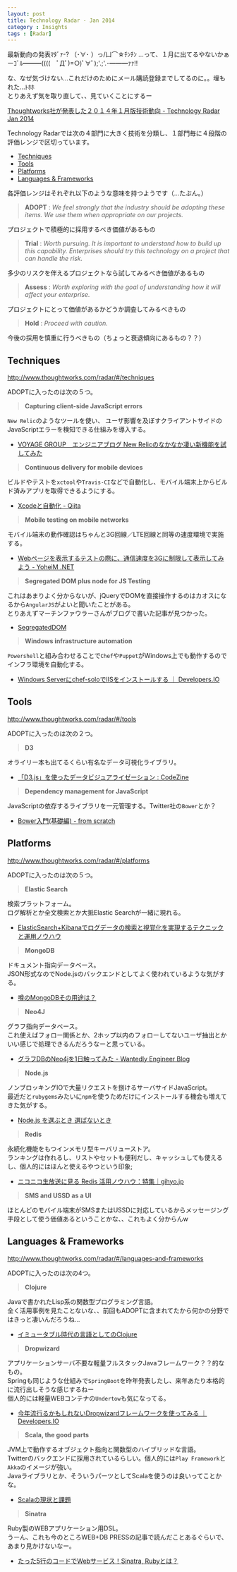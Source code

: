 ```yaml
---
layout: post
title: Technology Radar - Jan 2014
category : Insights
tags : [Radar]
---
```


最新動向の発表ﾏﾀﾞｧ-? （･∀･ ）っ/凵⌒☆ﾁﾝﾁﾝ
…って、１月に出てるやないかぁーｺﾞﾙ━━━((((　ﾟДﾟ)=○)ﾟ∀ﾟ);'.;'.･━━━ｧｧ!!  

な、なぜ気づけない…これだけのためにメール購読登録までしてるのに。。埋もれた…ﾄﾎﾎ  
とりあえず気を取り直して、、見ていくことにするー  

[Thoughtworks社が発表した２０１４年１月版技術動向 - Technology Radar Jan 2014][tech-radar]


Technology Radarでは次の４部門に大きく技術を分類し、１部門毎に４段階の評価レンジで区切っています。

* [Techniques](#techniques)
* [Tools](#tools)
* [Platforms](#platforms)
* [Languages & Frameworks](#languages-and-frameworks)


各評価レンジはそれぞれ以下のような意味を持つようです（…たぶん。）

> **ADOPT** : *We feel strongly that the industry should be adopting these items. We use them when appropriate on our projects.*  

プロジェクトで積極的に採用するべき価値があるもの  

> **Trial** : *Worth pursuing. It is important to understand how to build up this capability. Enterprises should try this technology on a project that can handle the risk.*

多少のリスクを伴えるプロジェクトなら試してみるべき価値があるもの

> **Assess** : *Worth exploring with the goal of understanding how it will affect your enterprise.*

プロジェクトにとって価値があるかどうか調査してみるべきもの

> **Hold** : *Proceed with caution.*

今後の採用を慎重に行うべきもの（ちょっと衰退傾向にあるもの？？）


## <span id="techniques" class="anchor-hack"></span>Techniques

http://www.thoughtworks.com/radar/#/techniques

ADOPTに入ったのは次の５つ。

> **Capturing client-side JavaScript errors**

`New Relic`のようなツールを使い、
ユーザ影響を及ぼすクライアントサイドのJavaScriptエラーを検知できる仕組みを導入する。

* [VOYAGE GROUP　エンジニアブログ New Relicのなかなか凄い新機能を試してみた][tech-ref1]

> **Continuous delivery for mobile devices**

ビルドやテストを`xctool`や`Travis-CI`などで自動化し、モバイル端末上からビルド済みアプリを取得できるようにする。

* [Xcodeと自動化 - Qiita][tech-ref2]

> **Mobile testing on mobile networks**

モバイル端末の動作確認はちゃんと3G回線／LTE回線と同等の速度環境で実施する。

* [Webページを表示するテストの際に、通信速度を3Gに制限して表示してみよう - YoheiM .NET][tech-ref3]

> **Segregated DOM plus node for JS Testing**

これはあまりよく分からないが、jQueryでDOMを直接操作するのはカオスになるから`AngularJS`がよいと聞いたことがある。  
とりあえずマーチンファウラーさんがブログで書いた記事が見つかった。

* [SegregatedDOM][tech-ref4]

> **Windows infrastructure automation**

`Powershell`と組み合わせることで`Chef`や`Puppet`がWindows上でも動作するのでインフラ環境を自動化する。

* [Windows Serverにchef-soloでIISをインストールする ｜ Developers.IO][tech-ref5]

## <span id="tools" class="anchor-hack"></span>Tools

http://www.thoughtworks.com/radar/#/tools

ADOPTに入ったのは次の２つ。

> **D3**

オライリー本も出てるくらい有名なデータ可視化ライブラリ。

* [「D3.js」を使ったデータビジュアライゼーション : CodeZine][tools-ref1]

> **Dependency management for JavaScript**

JavaScriptの依存するライブラリを一元管理する。Twitter社の`Bower`とか？

* [Bower入門(基礎編) - from scratch][tools-ref2]

## <span id="platforms" class="anchor-hack"></span>Platforms

http://www.thoughtworks.com/radar/#/platforms

ADOPTに入ったのは次の５つ。

> **Elastic Search**

検索プラットフォーム。  
ログ解析とか全文検索とか大抵Elastic Searchが一緒に現れる。

* [ElasticSearch+Kibanaでログデータの検索と視覚化を実現するテクニックと運用ノウハウ][platforms-ref1]

> **MongoDB**

ドキュメント指向データベース。  
JSON形式なのでNode.jsのバックエンドとしてよく使われているような気がする。

* [噂のMongoDBその用途は？][platforms-ref2]

> **Neo4J**

グラフ指向データベース。  
これ使えばフォロー関係とか、2ホップ以内のフォローしてないユーザ抽出とかいい感じで処理できるんだろうなーと思っている。

* [グラフDBのNeo4jを1日触ってみた - Wantedly Engineer Blog][platforms-ref3]

> **Node.js**

ノンブロッキングIOで大量リクエストを捌けるサーバサイドJavaScript。  
最近だと`rubygems`みたいに`npm`を使うためだけにインストールする機会も増えてきた気がする。

* [Node.js を選ぶとき 選ばないとき][platforms-ref4]

> **Redis**

永続化機能をもつインメモリ型キーバリューストア。  
ランキングは作れるし、リストやセットも便利だし、キャッシュしても使えるし、個人的にはほんと使えるやつという印象;

* [ニコニコ生放送に見る Redis 活用ノウハウ：特集｜gihyo.jp][platforms-ref5]

> **SMS and USSD as a UI**

ほとんどのモバイル端末がSMSまたはUSSDに対応しているからメッセージング手段として使う価値あるということかな、、これもよく分からんw  

## <span id="languages-and-frameworks" class="anchor-hack"></span>Languages & Frameworks

http://www.thoughtworks.com/radar/#/languages-and-frameworks

ADOPTに入ったのは次の4つ。

> **Clojure**

Javaで書かれたLisp系の関数型プログラミング言語。  
全く活用事例を見たことないな、、前回もADOPTに含まれてたから何かの分野ではきっと凄いんだろうね…

* [イミュータブル時代の言語としてのClojure][lang-ref1]

> **Dropwizard**

アプリケーションサーバ不要な軽量フルスタックJavaフレームワーク？？的なもの。  
Springも同じような仕組みで`SpringBoot`を昨年発表したし、来年あたり本格的に流行出しそうな感じするねー  
個人的には軽量WEBコンテナの`Undertow`も気になってる。

* [今年流行るかもしれないDropwizardフレームワークを使ってみる ｜ Developers.IO][lang-ref2]

> **Scala, the good parts**

JVM上で動作するオブジェクト指向と関数型のハイブリッドな言語。  
Twitterのバックエンドに採用されているらしい。個人的には`Play Framework`と`Akka`のイメージが強い。    
Javaライブラリとか、そういうパーツとしてScalaを使うのは良いってことかな。

* [Scalaの現状と課題][lang-ref3]

> **Sinatra**

Ruby製のWEBアプリケーション用DSL。  
うーん、これも今のところWEB+DB PRESSの記事で読んだことあるぐらいで、あまり見かけないなー。

* [たった5行のコードでWebサービス！Sinatra, Rubyとは？][lang-ref4]


[tech-radar]: http://www.thoughtworks.com/radar

[tech-ref1]: http://tech.voyagegroup.com/archives/7584491.html
[tech-ref2]: http://qiita.com/keroxp/items/de5b1982345cfb1e2320
[tech-ref3]: http://www.yoheim.net/blog.php?q=20140211
[tech-ref4]: http://martinfowler.com/bliki/SegregatedDOM.html
[tech-ref5]: http://dev.classmethod.jp/cloud/aws/windows-chef-iis/

[tools-ref1]: http://codezine.jp/article/detail/7459
[tools-ref2]: http://yosuke-furukawa.hatenablog.com/entry/2013/06/01/173308

[platforms-ref1]: http://www.slideshare.net/y-ken/elasticsearch-kibnana-fluentd-management-tips
[platforms-ref2]: http://www.slideshare.net/crumbjp/db-tech-showcase-mongodb
[platforms-ref3]: http://engineer.wantedly.com/2014/01/02/neo4j-introduction.html
[platforms-ref4]: http://www.slideshare.net/tricknotes/nodejs-27589695
[platforms-ref5]: https://gihyo.jp/dev/feature/01/redis

[lang-ref1]: http://qiita.com/kawasima/items/c695e2f4ee079a6debf5
[lang-ref2]: http://dev.classmethod.jp/server-side/java/dropwizard/
[lang-ref3]: http://www.slideshare.net/kmizushima/scala-12334929
[lang-ref4]: http://it.typeac.jp/article/show/5
